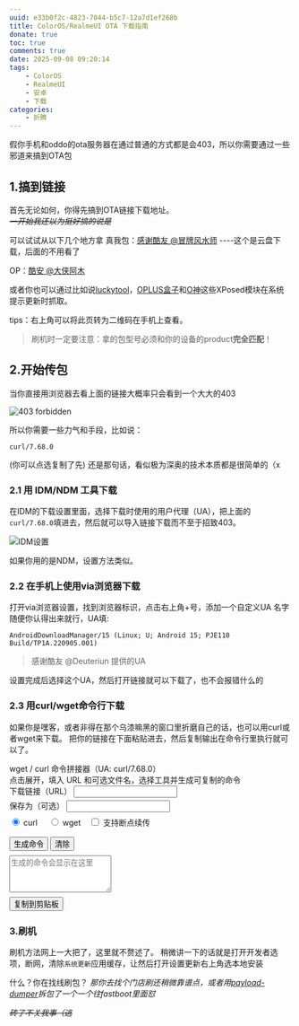 ```yaml
---
uuid: e33b0f2c-4823-7044-b5c7-12a7d1ef268b
title: ColorOS/RealmeUI OTA 下载指南
donate: true
toc: true
comments: true
date: 2025-09-08 09:20:14
tags:
    - ColorOS
    - RealmeUI
    - 安卓
    - 下载
categories:
    - 折腾
---
```


假你手机和oddo的ota服务器在通过普通的方式都是会403，所以你需要通过一些邪道来搞到OTA包

<!--more-->


## 1.搞到链接
首先无论如何，你得先搞到OTA链接下载地址。  
~~*一开始我还以为挺好搞的说是*~~

可以试试从以下几个地方拿
真我包：[感谢酷友 @冒牌风水师](https://www.kdocs.cn/singleSign4CST?cb=https%3A%2F%2Fwww.kdocs.cn%2Fl%2Fcbz4hEF7ckV7&ts=1757294662) ----这个是云盘下载，后面的不用看了

OP：[酷安 @大侠阿木](https://yun.daxiaamu.com/OnePlus_Roms/)

或者你也可以通过比如说[luckytool](https://github.com/Xposed-Modules-Repo/com.luckyzyx.luckytool/releases)，[OPLUS盒子](https://optool.daxiaamu.com/oplusbox)和[O神](https://github.com/suqi8/OShin)这些XPosed模块在系统提示更新时抓取。

tips：右上角可以将此页转为二维码在手机上查看。

> 刷机时一定要注意：拿的包型号必须和你的设备的product**完全匹配**！

## 2.开始传包

当你直接用浏览器去看上面的链接大概率只会看到一个大大的403

![403 forbidden](https://mirror.blog.stevezmt.top/images/blog/coloros-realme-ota-download-guide/1_compressed.jpg)

所以你需要一些力气和手段，比如说：

```UA
curl/7.68.0
```
(你可以点选复制了先)
还是那句话，看似极为深奥的技术本质都是很简单的（x

### 2.1 用 IDM/NDM 工具下载
在IDM的下载设置里面，选择下载时使用的用户代理（UA），把上面的`curl/7.68.0`填进去，然后就可以导入链接下载而不至于招致403。

![IDM设置](https://mirror.blog.stevezmt.top/images/blog/coloros-realme-ota-download-guide/2_compressed.jpg)

如果你用的是NDM，设置方法类似。

### 2.2 在手机上使用via浏览器下载

打开via浏览器设置，找到浏览器标识，点击右上角+号，添加一个自定义UA
名字随便你认得出来就行，UA填:
```UA
AndroidDownloadManager/15 (Linux; U; Android 15; PJE110 Build/TP1A.220905.001)
```
> 感谢酷友 @Deuteriun 提供的UA

设置完成后选择这个UA，然后打开链接就可以下载了，也不会报错什么的


### 2.3 用curl/wget命令行下载
如果你是嘿客，或者非得在那个乌漆嘛黑的窗口里折磨自己的话，也可以用curl或者wget来下载。
把你的链接在下面粘贴进去，然后复制输出在命令行里执行就可以了。


<div class="mdui-collapse" mdui-collapse>
    <div class="mdui-collapse-item">
        <div class="mdui-collapse-item-header">
            <div class="mdui-list-item mdui-ripple">
                <div class="mdui-list-item-content">
                    <div class="mdui-list-item-title">wget / curl 命令拼接器（UA: curl/7.68.0）</div>
                    <div class="mdui-list-item-text">点击展开，填入 URL 和可选文件名，选择工具并生成可复制的命令</div>
                </div>
            </div>
        </div>
        <div class="mdui-collapse-item-body">
            <div class="mdui-card mdui-shadow-1" style="max-width:900px">
                <div class="mdui-card-content">
                    <div class="mdui-textfield mdui-textfield-floating-label">
                        <label class="mdui-textfield-label">下载链接（URL）</label>
                        <input class="mdui-textfield-input" type="url" id="mdui-url" >
                    </div>
<div class="mdui-textfield mdui-textfield-floating-label" style="margin-top:4px">
                        <label class="mdui-textfield-label">保存为（可选）</label>
                        <input class="mdui-textfield-input" type="text" id="mdui-filename" >
                    </div>
<div style="margin-top:8px">
                        <label class="mdui-radio">
                            <input type="radio" name="mdui-tool" value="curl" checked><i class="mdui-radio-icon"></i> curl
                        </label>
                        <label class="mdui-radio" style="margin-left:16px">
                            <input type="radio" name="mdui-tool" value="wget"><i class="mdui-radio-icon"></i> wget
                        </label>
<label class="mdui-checkbox" style="margin-left:12px">
                            <input type="checkbox" id="mdui-resume"><i class="mdui-checkbox-icon"></i> 支持断点续传
                        </label>
                    </div>
                    <div style="margin-top:16px">
                        <button class="mdui-btn mdui-ripple mdui-color-theme" onclick="mduiGen()">生成命令</button>
                        <button class="mdui-btn mdui-ripple" onclick="mduiClear()">清除</button>
                    </div>

<div class="mdui-textfield" style="margin-top:8px">
                        <textarea class="mdui-textfield-input" id="mdui-cmd" rows="4" readonly placeholder="生成的命令会显示在这里"></textarea>
                    </div>

<div style="margin-top:8px">
                        <button class="mdui-btn" onclick="mduiCopy()">复制到剪贴板</button>
                    </div>
                </div>
            </div>
        </div>
    </div>
</div>

<script>
function quote(s){
    if(!s) return s;
    if(/[\s"'\\]/.test(s)) return '"' + s.replace(/"/g,'\\"') + '"';
    return s;
}
function mduiGen(){
    const url = (document.getElementById('mdui-url').value || '').trim();
    if(!url){ if(window.mdui) mdui.snackbar({message:'请输入下载链接'}); return; }
    const filename = (document.getElementById('mdui-filename').value || '').trim();
    const tool = document.querySelector('input[name="mdui-tool"]:checked').value;
    const resume = document.getElementById('mdui-resume').checked;
    let cmd = '';
    if(tool === 'curl'){
        cmd = 'curl -L -A "curl/7.68.0" ';
        if(resume) cmd += '-C - ';
        if(filename) cmd += '-o ' + quote(filename) + ' ';
        cmd += quote(url);
    } else {
        cmd = 'wget --user-agent="curl/7.68.0" ';
        if(resume) cmd += '-c ';
        if(filename) cmd += '-O ' + quote(filename) + ' ';
        cmd += quote(url);
    }
    document.getElementById('mdui-cmd').value = cmd;
    if(window.mdui) mdui.snackbar({message:'已生成命令'});
}
function mduiCopy(){
    const cmd = document.getElementById('mdui-cmd').value;
    if(!cmd){ if(window.mdui) mdui.snackbar({message:'没有可复制的命令'}); return; }
    navigator.clipboard?.writeText(cmd).then(()=>{
        if(window.mdui) mdui.snackbar({message:'已复制到剪贴板'});
    }, ()=>{
        if(window.mdui) mdui.snackbar({message:'复制失败，请手动选择复制'});
    });
}
function mduiClear(){
    document.getElementById('mdui-url').value = '';
    document.getElementById('mdui-filename').value = '';
    document.getElementById('mdui-cmd').value = '';
    document.getElementById('mdui-resume').checked = false;
}

</script>

### 3.刷机
刷机方法网上一大把了，这里就不赘述了。
稍微讲一下的话就是打开开发者选项，断网，清除`系统更新`应用缓存，让然后打开设置更新右上角选本地安装

什么？你在找线刷包？
*那你去找个门店刷还稍微靠谱点，或者用[payload-dumper](https://github.com/5ec1cff/payload-dumper)拆包了一个一个往fastboot里面怼*


*~~砖了不关我事（逃~~*